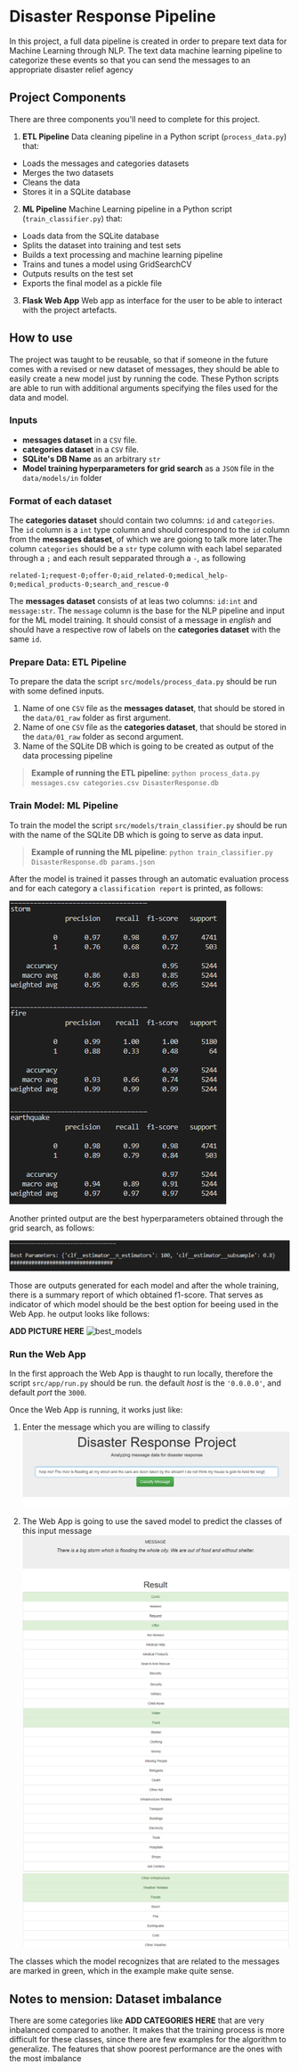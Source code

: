# Disaster Response Pipeline
In this project, a full data pipeline is created in order to prepare text data for Machine Learning through NLP. The text data machine learning pipeline to categorize these events so that you can send the messages to an appropriate disaster relief agency

## Project Components
There are three components you'll need to complete for this project.

1. **ETL Pipeline**
Data cleaning pipeline in a Python script (`process_data.py`) that:
* Loads the messages and categories datasets
* Merges the two datasets
* Cleans the data
* Stores it in a SQLite database

2. **ML Pipeline**
Machine Learning pipeline in a Python script (`train_classifier.py`) that:
* Loads data from the SQLite database
* Splits the dataset into training and test sets
* Builds a text processing and machine learning pipeline
* Trains and tunes a model using GridSearchCV
* Outputs results on the test set
* Exports the final model as a pickle file

3. **Flask Web App**
Web app as interface for the user to be able to interact with the project artefacts.



## How to use
The project was taught to be reusable, so that if someone in the future comes with a revised or new dataset of messages, they should be able to easily create a new model just by running the code. These Python scripts are able to run with additional arguments specifying the files used for the data and model.

### Inputs
* **messages dataset** in a `CSV` file.
* **categories dataset** in a `CSV` file.
* **SQLite's DB Name** as an arbitrary `str`
* **Model training hyperparameters for grid search** as a `JSON` file in the `data/models/in` folder


### Format of each dataset
The **categories dataset** should contain two columns: `id` and `categories`. The `id` column is a `int` type column and should correspond to the `id` column from the **messages dataset**, of which we are goiong to talk more later.The column `categories` should be a `str` type column with each label separated through a `;` and each result sepparated through a `-`, as following
```csv
related-1;request-0;offer-0;aid_related-0;medical_help-0;medical_products-0;search_and_rescue-0
```
The **messages dataset** consists of at leas two columns: `id:int` and `message:str`. The `message` column is the base for the NLP pipeline and input for the ML model training. It should consist of a message in *english* and should have a respective row of labels on the **categories dataset** with the same `id`.

### Prepare Data: ETL Pipeline
To prepare the data the script `src/models/process_data.py` should be run with some defined inputs.
1. Name of one `CSV` file as the **messages dataset**, that should be stored in the `data/01_raw` folder as first argument.
2. Name of one `CSV` file as the **categories dataset**, that should be stored in the `data/01_raw` folder as second argument.
3. Name of the SQLite DB which is going to be created as output of the data processing pipeline

> **Example of running the ETL pipeline**: `python process_data.py messages.csv categories.csv DisasterResponse.db`

### Train Model: ML Pipeline
To train the model the script `src/models/train_classifier.py` should be run with the name of the SQLite DB which is going to serve as data input.

> **Example of running the ML pipeline**: `python train_classifier.py DisasterResponse.db params.json`

After the model is trained it passes through an automatic evaluation process and for each category a `classification report` is printed, as follows:

![class_rep](images/01.PNG)

Another printed output are the best hyperparameters obtained through the grid search, as follows:

![best_params](images/02.PNG)

Those are outputs generated for each model and after the whole training, there is a summary report of which  obtained f1-score. That serves as indicator of which model should be the best option for beeing used in the Web App.
he output looks like follows:

**ADD PICTURE HERE**
![best_models]()




### Run the Web App
In the first approach the Web App is thaught to run locally, therefore the script `src/app/run.py` should be run.
the default *host* is the `'0.0.0.0'`, and default *port* the `3000`.

Once the Web App is running, it works just like:
1. Enter the message which you are willing to classify
![message](images/03.PNG)

2. The Web App is going to use the saved model to predict the classes of this input message
![output_1](images/04.PNG)
![output_2](images/05.PNG)
![output_3](images/06.PNG)

The classes which the model recognizes that are related to the messages are marked in green, which in the example make quite sense.

## Notes to mension: Dataset imbalance
There are some categories like **ADD CATEGORIES HERE** that are very inbalanced compared to another. It makes that the training process is more difficult for these classes, since there are few examples for the algorithm to generalize. The features that show poorest performance are the ones with the most imbalance